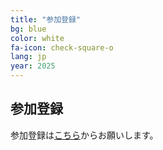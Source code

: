 ```yaml
---
title: "参加登録"
bg: blue
color: white
fa-icon: check-square-o
lang: jp
year: 2025
---
```


## 参加登録

参加登録は[こちら](https://docs.google.com/forms/d/e/1FAIpQLSd7LKjznDAC3jfUf2h8d5i3DkjXezePJf5IvdYYo1CZ7EYLOQ/viewform?usp=header)からお願いします。
